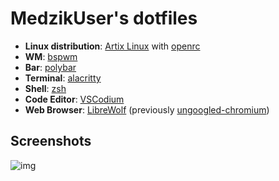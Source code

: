 # MedzikUser's dotfiles

- **Linux distribution**: [Artix Linux](https://artixlinux.org) with [openrc](https://github.com/OpenRC/openrc)
- **WM**: [bspwm](https://github.com/baskerville/bspwm)
- **Bar**: [polybar](https://polybar.github.io)
- **Terminal**: [alacritty](https://alacritty.org)
- **Shell**: [zsh](https://zsh.org)
- **Code Editor**: [VSCodium](https://vscodium.com)
- **Web Browser**: [LibreWolf](https://librewolf.net) (previously [ungoogled-chromium](https://github.com/Eloston/ungoogled-chromium))

## Screenshots

![img](https://i.imgur.com/jhQWCRD.png)
